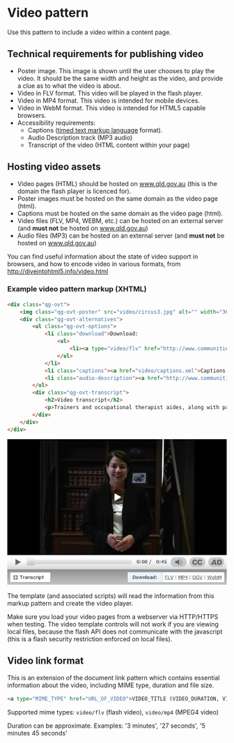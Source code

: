 # Video pattern

Use this pattern to include a video within a content page.

## Technical requirements for publishing video
- Poster image. This image is shown until the user chooses to play the video. It should be the same width and height as the video, and provide a clue as to what the video is about.
- Video in FLV format. This video will be played in the flash player.
- Video in MP4 format. This video is intended for mobile devices.
- Video in WebM format. This video is intended for HTML5 capable browsers.
- Accessibility requirements:
	- Captions ([timed text markup language](http://www.w3.org/TR/ttaf1-dfxp/) format).
    - Audio Description track (MP3 audio)
    - Transcript of the video (HTML content within your page)

## Hosting video assets
- Video pages (HTML) should be hosted on www.qld.gov.au (this is the domain the flash player is licenced for).
- Poster images must be hosted on the same domain as the video page (html).
- Captions must be hosted on the same domain as the video page (html).
- Video files (FLV, MP4, WEBM, etc.) can be hosted on an external server (and **must not** be hosted on www.qld.gov.au)
- Audio files (MP3) can be hosted on an external server (and **must not** be hosted on www.qld.gov.au)

You can find useful information about the state of video support in browsers, and how to encode video in various formats, from http://diveintohtml5.info/video.html

### Example video pattern markup (XHTML)
```html
<div class="qg-ovt">
    <img class="qg-ovt-poster" src="video/circus3.jpg" alt="" width="360" height="203" />
    <div class="qg-ovt-alternatives">
        <ul class="qg-ovt-options">
            <li class="download">Download:
                <ul>
                    <li><a type="video/flv" href="http://www.communities.qld.gov.au/resources/disability/franchise-media/news-events/circus-therapy/circus3.flv"><span class="title">Circus Therapy</span> <span class="meta">(31 seconds, FLV 7.5 MB)</span></a></li>
                </ul>
            </li>
            <li class="captions"><a href="video/captions.xml">Captions (Timed Text)</a></li>
            <li class="audio-description"><a href="http://www.communities.qld.gov.au/resources/disability/franchise-media/news-events/circus-therapy/audio-description.mp3">Audio description</a></li>
        </ul>
        <div class="qg-ovt-transcript">
            <h2>Video transcript</h2>
            <p>Trainers and occupational therapist aides, along with participants in the Unthink the Impossible circus program, hold up and wave a large colourful parachute that's pink, purple and yellow as part of a team-building and grounding exercise. Everyone then sits under the parachute. Archie, Kai and Max stand in the middle of the parachute as it is waved around again. Ella, a class helper, assists the occupational therapist aides and trainers with waving the parachute.</p>
        </div>
    </div>
</div>
```
![Video](images/video.png)

The template (and associated scripts) will read the information from this markup pattern and create the video player.

Make sure you load your video pages from a webserver via HTTP/HTTPS when testing. The video template controls will not work if you are viewing local files, because the flash API does not communicate with the javascript (this is a flash security restriction enforced on local files).

## Video link format
This is an extension of the document link pattern which contains essential information about the video, including MIME type, duration and file size.
```html
<a type="MIME_TYPE" href="URL_OF_VIDEO">VIDEO_TITLE (VIDEO_DURATION, VIDEO_TYPE VIDEO_FILE_SIZE)</a>
```

Supported mime types: `video/flv` (flash video), `video/mp4` (MPEG4 video)

Duration can be approximate. Examples: '3 minutes', '27 seconds', '5 minutes 45 seconds'
